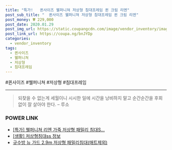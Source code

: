 ```yaml
--- 
title: "특가!   퀸사이즈 웰퍼니쳐 저상형 침대프레임 퀸 크림 리엔" 
post_sub_title: "  퀸사이즈 웰퍼니쳐 저상형 침대프레임 퀸 크림 리엔" 
post_money: ₩ 229,000 
post_date: 2020.01.29 
post_img_url: https://static.coupangcdn.com/image/vendor_inventory/images/2017/01/31/15/4/49d32589-d880-4bde-8d54-14c47c707a52.jpg 
post_link_url: https://coupa.ng/bnJYDp 
categories: 
  - vendor_inventory 
tags: 
  - 퀸사이즈 
  - 웰퍼니쳐 
  - 저상형 
  - 침대프레임 
--- 
```

  #퀸사이즈 #웰퍼니쳐 #저상형 #침대프레임 
<hr> 

> 되찾을 수 없는게 세월이니 시시한 일에 시간을 낭비하지 말고 순간순간을 후회 없이 잘 살아야 한다. – 루소 


### POWER LINK

* <a href="https://blog.naver.com/sakai111/221789772900" target="_blank">[특가] 웰퍼니쳐 리엔 가죽 저상형 패밀리 침대S...</a>
* <a href="https://blog.naver.com/santokki14/221767652856" target="_blank"> [생활] 저상형침대ss 정보 </a>
* <a href="https://blog.naver.com/fasyy4321/221790682398" target="_blank">규수방 뉴 가드 2.9m 저상형 패밀리침대(매트제외)</a>

